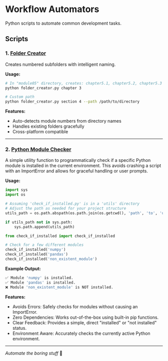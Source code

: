 # Workflow Automators

Python scripts to automate common development tasks.

## Scripts

### 1. [Folder Creator](folder_creator.py)
Creates numbered subfolders with intelligent naming.

**Usage:**
```bash
# In "module05" directory, creates: chapter5.1, chapter5.2, chapter5.3
python folder_creator.py chapter 3

# Custom path
python folder_creator.py section 4 --path /path/to/directory
```

**Features:**
- Auto-detects module numbers from directory names
- Handles existing folders gracefully
- Cross-platform compatible

---

### 2. [Python Module Checker](check_if_installed.py)
A simple utility function to programmatically check if a specific Python module is installed in the current environment. This avoids crashing a script with an ImportError and allows for graceful handling or user prompts.

**Usage:**
```python
import sys
import os

# Assuming 'check_if_installed.py' is in a 'utils' directory
# Adjust the path as needed for your project structure
utils_path = os.path.abspath(os.path.join(os.getcwd(), 'path', 'to', 'utils'))

if utils_path not in sys.path:
    sys.path.append(utils_path)

from check_if_installed import check_if_installed

# Check for a few different modules
check_if_installed('numpy')
check_if_installed('pandas')
check_if_installed('non_existent_module')
```

**Example Output:**
```bash
✅ Module 'numpy' is installed.
✅ Module 'pandas' is installed.
❌ Module 'non_existent_module' is NOT installed.
```

**Features:**
- Avoids Errors: Safely checks for modules without causing an ImportError.
- Zero Dependencies: Works out-of-the-box using built-in pip functions.
- Clear Feedback: Provides a simple, direct "installed" or "not installed" status.
- Environment Aware: Accurately checks the currently active Python environment.

---

*Automate the boring stuff* 🚀
